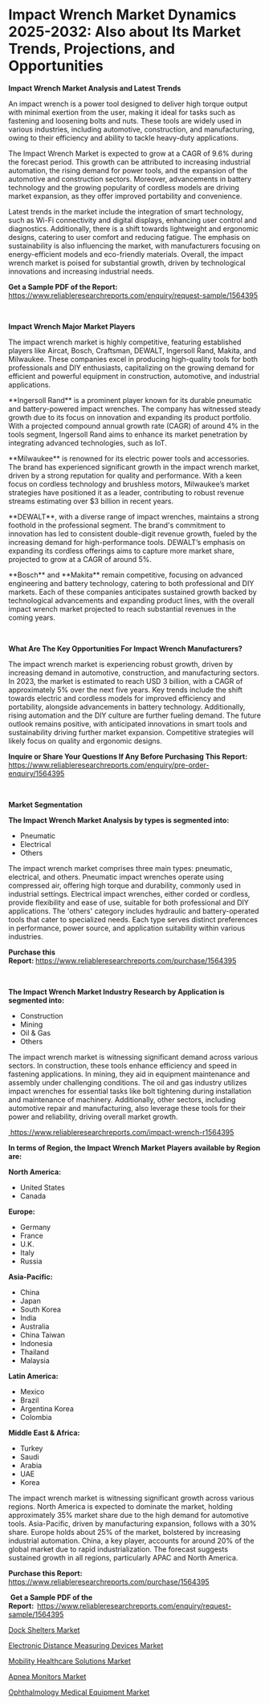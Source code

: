 <p><h1>Impact Wrench Market Dynamics 2025-2032: Also about Its Market Trends, Projections, and Opportunities</h1></p><p><strong>Impact Wrench Market Analysis and Latest Trends</strong></p>
<p><p>An impact wrench is a power tool designed to deliver high torque output with minimal exertion from the user, making it ideal for tasks such as fastening and loosening bolts and nuts. These tools are widely used in various industries, including automotive, construction, and manufacturing, owing to their efficiency and ability to tackle heavy-duty applications.</p><p>The Impact Wrench Market is expected to grow at a CAGR of 9.6% during the forecast period. This growth can be attributed to increasing industrial automation, the rising demand for power tools, and the expansion of the automotive and construction sectors. Moreover, advancements in battery technology and the growing popularity of cordless models are driving market expansion, as they offer improved portability and convenience.</p><p>Latest trends in the market include the integration of smart technology, such as Wi-Fi connectivity and digital displays, enhancing user control and diagnostics. Additionally, there is a shift towards lightweight and ergonomic designs, catering to user comfort and reducing fatigue. The emphasis on sustainability is also influencing the market, with manufacturers focusing on energy-efficient models and eco-friendly materials. Overall, the impact wrench market is poised for substantial growth, driven by technological innovations and increasing industrial needs.</p></p>
<p><strong>Get a Sample PDF of the Report:&nbsp;</strong> <a href="https://www.reliableresearchreports.com/enquiry/request-sample/1564395?utm_campaign=13&utm_medium=2&utm_source=Github&utm_content=ia&utm_term=08042025&utm_id=impact-wrench">https://www.reliableresearchreports.com/enquiry/request-sample/1564395</a></p>
<p>&nbsp;</p>
<p><strong>Impact Wrench Major Market Players</strong></p>
<p><p>The impact wrench market is highly competitive, featuring established players like Aircat, Bosch, Craftsman, DEWALT, Ingersoll Rand, Makita, and Milwaukee. These companies excel in producing high-quality tools for both professionals and DIY enthusiasts, capitalizing on the growing demand for efficient and powerful equipment in construction, automotive, and industrial applications.</p><p>**Ingersoll Rand** is a prominent player known for its durable pneumatic and battery-powered impact wrenches. The company has witnessed steady growth due to its focus on innovation and expanding its product portfolio. With a projected compound annual growth rate (CAGR) of around 4% in the tools segment, Ingersoll Rand aims to enhance its market penetration by integrating advanced technologies, such as IoT.</p><p>**Milwaukee** is renowned for its electric power tools and accessories. The brand has experienced significant growth in the impact wrench market, driven by a strong reputation for quality and performance. With a keen focus on cordless technology and brushless motors, Milwaukee’s market strategies have positioned it as a leader, contributing to robust revenue streams estimating over $3 billion in recent years.</p><p>**DEWALT**, with a diverse range of impact wrenches, maintains a strong foothold in the professional segment. The brand's commitment to innovation has led to consistent double-digit revenue growth, fueled by the increasing demand for high-performance tools. DEWALT’s emphasis on expanding its cordless offerings aims to capture more market share, projected to grow at a CAGR of around 5%.</p><p>**Bosch** and **Makita** remain competitive, focusing on advanced engineering and battery technology, catering to both professional and DIY markets. Each of these companies anticipates sustained growth backed by technological advancements and expanding product lines, with the overall impact wrench market projected to reach substantial revenues in the coming years.</p></p>
<p>&nbsp;</p>
<p><strong>What Are The Key Opportunities For Impact Wrench Manufacturers?</strong></p>
<p><p>The impact wrench market is experiencing robust growth, driven by increasing demand in automotive, construction, and manufacturing sectors. In 2023, the market is estimated to reach USD 3 billion, with a CAGR of approximately 5% over the next five years. Key trends include the shift towards electric and cordless models for improved efficiency and portability, alongside advancements in battery technology. Additionally, rising automation and the DIY culture are further fueling demand. The future outlook remains positive, with anticipated innovations in smart tools and sustainability driving further market expansion. Competitive strategies will likely focus on quality and ergonomic designs.</p></p>
<p><strong>Inquire or Share Your Questions If Any Before Purchasing This Report:</strong> <a href="https://www.reliableresearchreports.com/enquiry/pre-order-enquiry/1564395?utm_campaign=13&utm_medium=2&utm_source=Github&utm_content=ia&utm_term=08042025&utm_id=impact-wrench">https://www.reliableresearchreports.com/enquiry/pre-order-enquiry/1564395</a></p>
<p>&nbsp;</p>
<p><strong>Market Segmentation</strong></p>
<p><strong>The Impact Wrench Market Analysis by types is segmented into:</strong></p>
<p><ul><li>Pneumatic</li><li>Electrical</li><li>Others</li></ul></p>
<p><p>The impact wrench market comprises three main types: pneumatic, electrical, and others. Pneumatic impact wrenches operate using compressed air, offering high torque and durability, commonly used in industrial settings. Electrical impact wrenches, either corded or cordless, provide flexibility and ease of use, suitable for both professional and DIY applications. The 'others' category includes hydraulic and battery-operated tools that cater to specialized needs. Each type serves distinct preferences in performance, power source, and application suitability within various industries.</p></p>
<p><strong>Purchase this Report:&nbsp;</strong><a href="https://www.reliableresearchreports.com/purchase/1564395?utm_campaign=13&utm_medium=2&utm_source=Github&utm_content=ia&utm_term=08042025&utm_id=impact-wrench">https://www.reliableresearchreports.com/purchase/1564395</a></p>
<p>&nbsp;</p>
<p><strong>The Impact Wrench Market Industry Research by Application is segmented into:</strong></p>
<p><ul><li>Construction</li><li>Mining</li><li>Oil & Gas</li><li>Others</li></ul></p>
<p><p>The impact wrench market is witnessing significant demand across various sectors. In construction, these tools enhance efficiency and speed in fastening applications. In mining, they aid in equipment maintenance and assembly under challenging conditions. The oil and gas industry utilizes impact wrenches for essential tasks like bolt tightening during installation and maintenance of machinery. Additionally, other sectors, including automotive repair and manufacturing, also leverage these tools for their power and reliability, driving overall market growth.</p></p>
<p><a href="https://www.reliableresearchreports.com/impact-wrench-r1564395?utm_campaign=13&utm_medium=2&utm_source=Github&utm_content=ia&utm_term=08042025&utm_id=impact-wrench">&nbsp;https://www.reliableresearchreports.com/impact-wrench-r1564395</a></p>
<p><strong>In terms of Region, the Impact Wrench Market Players available by Region are:</strong></p>
<p>
    <p> <strong> North America: </strong>
        <ul>
            <li>United States</li>
            <li>Canada</li>
        </ul>
        </p> 
    <p> <strong> Europe: </strong>
        <ul>
            <li>Germany</li>
            <li>France</li>
            <li>U.K.</li>
            <li>Italy</li>
            <li>Russia</li>
        </ul>
        </p> 
    <p> <strong> Asia-Pacific: </strong>
        <ul>
            <li>China</li>
            <li>Japan</li>
            <li>South Korea</li>
            <li>India</li>
            <li>Australia</li>
            <li>China Taiwan</li>
            <li>Indonesia</li>
            <li>Thailand</li>
            <li>Malaysia</li>
        </ul>
        </p> 
    <p> <strong> Latin America: </strong>
        <ul>
            <li>Mexico</li>
            <li>Brazil</li>
            <li>Argentina Korea</li>
            <li>Colombia</li>
        </ul>
        </p> 
    <p> <strong> Middle East & Africa: </strong>
        <ul>
            <li>Turkey</li>
            <li>Saudi</li>
            <li>Arabia</li>
            <li>UAE</li>
            <li>Korea</li>
        </ul>
    </p>
    </p>
<p><p>The impact wrench market is witnessing significant growth across various regions. North America is expected to dominate the market, holding approximately 35% market share due to the high demand for automotive tools. Asia-Pacific, driven by manufacturing expansion, follows with a 30% share. Europe holds about 25% of the market, bolstered by increasing industrial automation. China, a key player, accounts for around 20% of the global market due to rapid industrialization. The forecast suggests sustained growth in all regions, particularly APAC and North America.</p></p>
<p><strong>Purchase this Report: </strong><a href="https://www.reliableresearchreports.com/purchase/1564395?utm_campaign=13&utm_medium=2&utm_source=Github&utm_content=ia&utm_term=08042025&utm_id=impact-wrench">https://www.reliableresearchreports.com/purchase/1564395</a></p>
<p>&nbsp;<strong>Get a Sample PDF of the Report:&nbsp;&nbsp;</strong><a href="https://www.reliableresearchreports.com/enquiry/request-sample/1564395?utm_campaign=13&utm_medium=2&utm_source=Github&utm_content=ia&utm_term=08042025&utm_id=impact-wrench">https://www.reliableresearchreports.com/enquiry/request-sample/1564395</a></p>
<p><strong></strong></p>
<p><p><a href="https://github.com/peggiputra7o/Market-Research-Report-List-1/blob/main/dock-shelters-market.md?utm_campaign=13&utm_medium=2&utm_source=Github&utm_content=ia&utm_term=08042025&utm_id=impact-wrench">Dock Shelters Market</a></p><p><a href="https://github.com/tafuaraasswn/Market-Research-Report-List-1/blob/main/electronic-distance-measuring-devices-market.md?utm_campaign=13&utm_medium=2&utm_source=Github&utm_content=ia&utm_term=08042025&utm_id=impact-wrench">Electronic Distance Measuring Devices Market</a></p><p><a href="https://www.linkedin.com/pulse/strategic-forecast-mobility-healthcare-solutions-market-1qb5e?utm_campaign=13&utm_medium=2&utm_source=Github&utm_content=ia&utm_term=08042025&utm_id=impact-wrench">Mobility Healthcare Solutions Market</a></p><p><a href="https://www.linkedin.com/pulse/market-trends-report-analyzing-apnea-monitors-markets-lc4xe?utm_campaign=13&utm_medium=2&utm_source=Github&utm_content=ia&utm_term=08042025&utm_id=impact-wrench">Apnea Monitors Market</a></p><p><a href="https://www.linkedin.com/pulse/ophthalmology-medical-equipment-market-report-in-depth-e1w2e?utm_campaign=13&utm_medium=2&utm_source=Github&utm_content=ia&utm_term=08042025&utm_id=impact-wrench">Ophthalmology Medical Equipment Market</a></p></p>